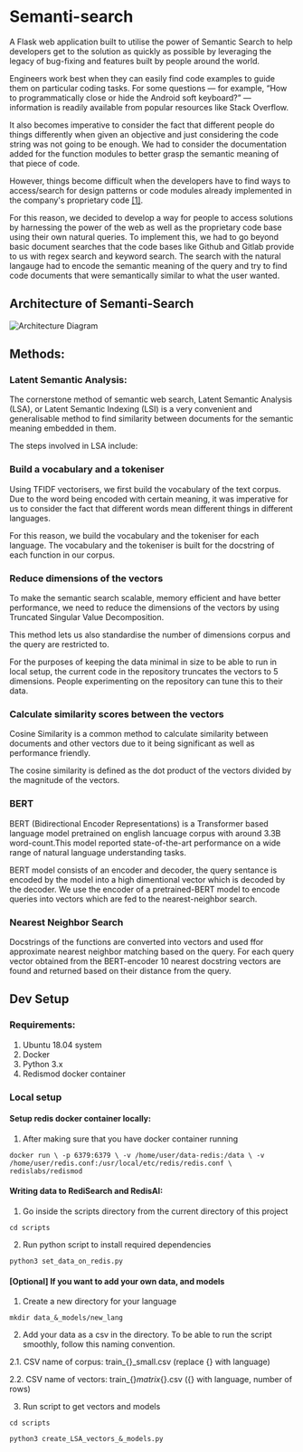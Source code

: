 # Semanti-search
A Flask web application built to utilise the power of Semantic Search to help developers get to the solution as quickly as possible by leveraging the legacy of bug-fixing and features built by people around the world.

Engineers work best when they can easily find code examples to guide them on particular coding tasks. For some questions — for example, “How to programmatically close or hide the Android soft keyboard?” — information is readily available from popular resources like Stack Overflow. 

It also becomes imperative to consider the fact that different people do things differently when given an objective and just considering the code string was not going to be enough. We had to consider the documentation added for the function modules to better grasp the semantic meaning of that piece of code.

However, things become difficult when the developers have to find ways to access/search for design patterns or code modules already implemented in the company's proprietary code [[1]](https://ai.facebook.com/blog/neural-code-search-ml-based-code-search-using-natural-language-queries/). 

For this reason, we decided to develop a way for people to access solutions by harnessing the power of the web as well as the proprietary code base using their own natural queries. To implement this, we had to go beyond basic document searches that the code bases like Github and Gitlab provide to us with regex search and keyword search. The search with the natural langauge had to encode the semantic meaning of the query and try to find code documents that were semantically similar to what the user wanted. 

## Architecture of Semanti-Search

![Architecture Diagram](https://raw.githubusercontent.com/naanunaane/semanti-search/blob/main/resources/Arch_Diagram_v1.1.png "Architecture Diagram")


## Methods:

### Latent Semantic Analysis:
The cornerstone method of semantic web search, Latent Semantic Analysis (LSA), or Latent Semantic Indexing (LSI) is a very convenient and generalisable method to find similarity between documents for the semantic meaning embedded in them. 

The steps involved in LSA include:

### Build a vocabulary and a tokeniser
Using TFIDF vectorisers, we first build the vocabulary of the text corpus. Due to the word being encoded with certain meaning, it was imperative for us to consider the fact that different words mean different things in different languages. 

For this reason, we build the vocabulary and the tokeniser for each language. The vocabulary and the tokeniser is built for the docstring of each function in our corpus. 

### Reduce dimensions of the vectors
To make the semantic search scalable, memory efficient and have better performance, we need to reduce the dimensions of the vectors by using Truncated Singular Value Decomposition. 

This method lets us also standardise the number of dimensions corpus and the query are restricted to. 

For the purposes of keeping the data minimal in size to be able to run in local setup, the current code in the repository truncates the vectors to 5 dimensions. People experimenting on the repository can tune this to their data. 

### Calculate similarity scores between the vectors
Cosine Similarity is a common method to calculate similarity between documents and other vectors due to it being significant as well as performance friendly. 

The cosine similarity is defined as the dot product of the vectors divided by the magnitude of the vectors. 

### BERT
BERT (Bidirectional Encoder Representations) is a Transformer based language model pretrained on english lancuage corpus with around 3.3B word-count.This model reported state-of-the-art performance on a wide range of natural language understanding tasks. 

BERT model consists of an encoder and decoder, the query sentance is encoded by the model into a high dimentional vector which is decoded by the decoder. We use the encoder of a pretrained-BERT model to encode queries into vectors which are fed to the nearest-neighbor search.

### Nearest Neighbor Search
Docstrings of the functions are converted into vectors and used ffor approximate nearest neighbor matching based on the query. For each query vector obtained from the BERT-encoder 10 nearest docstring vectors are found and returned based on their distance from the query.


## Dev Setup

### Requirements:
1. Ubuntu 18.04 system
2. Docker
3. Python 3.x
4. Redismod docker container

### Local setup
#### Setup redis docker container locally:
1. After making sure that you have docker container running

`docker run \
 -p 6379:6379 \
 -v /home/user/data-redis:/data \
 -v /home/user/redis.conf:/usr/local/etc/redis/redis.conf \
 redislabs/redismod`

#### Writing data to RediSearch and RedisAI:
1. Go inside the scripts directory from the current directory of this project

`cd scripts`
   
2. Run python script to install required dependencies

`python3 set_data_on_redis.py`

#### [Optional] If you want to add your own data, and models
1. Create a new directory for your language

`mkdir data_&_models/new_lang`

2. Add your data as a csv in the directory. To be able to run the script smoothly, follow this naming convention. 

2.1. CSV name of corpus: train_{}_small.csv       (replace {} with language)

2.2. CSV name of vectors: train_{}_matrix_{}.csv  ({} with language, number of rows)

3. Run script to get vectors and models

`cd scripts`

`python3 create_LSA_vectors_&_models.py`
